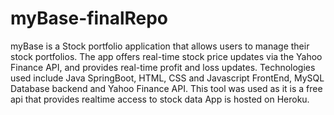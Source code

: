 # myBase-finalRepo
myBase is a 
Stock portfolio application that allows users to manage their stock portfolios. The app offers real-time stock price updates via the Yahoo Finance API, and provides real-time profit and loss updates. Technologies used include Java SpringBoot, HTML, CSS and Javascript FrontEnd, MySQL Database backend and Yahoo Finance API. This tool was used as it is a free api that provides realtime access to stock data App is hosted on Heroku.




